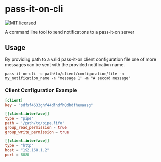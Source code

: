 # pass-it-on-cli
[![MIT licensed](https://img.shields.io/crates/l/pass-it-on-cli)](./LICENSE)

A command line tool to send notifications to a pass-it-on server

## Usage
By providing path to a valid pass-it-on client configuration file one of more messages can be sent with the provided notification name.

`pass-it-on-cli -c path/to/client/configuration/file -n my_notification_name -m "message 1" -m "A second message"`

### Client Configuration Example
```toml
[client]
key = "sdfsf4633ghf44dfhdfhQdhdfhewaasg"

[[client.interface]]
type = "pipe"
path = '/path/to/pipe.fifo'
group_read_permission = true
group_write_permission = true

[[client.interface]]
type = "http"
host = "192.168.1.2"
port = 8080
```
